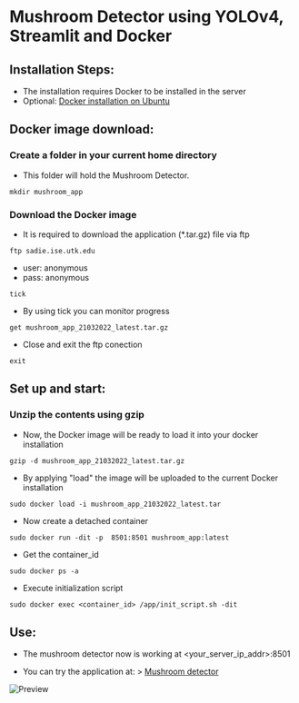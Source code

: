 # Mushroom Detector using YOLOv4, Streamlit and Docker

## Installation Steps:

* The installation requires Docker to be installed in the server
* Optional: [Docker installation on Ubuntu](https://docs.docker.com/engine/install/ubuntu/)

## Docker image download:

### Create a folder in your current home directory

* This folder will hold the Mushroom Detector.

```shell
mkdir mushroom_app
```

### Download the Docker image

* It is required to download the application (*.tar.gz) file via ftp

```shell
ftp sadie.ise.utk.edu

```
* user: anonymous
* pass: anonymous


```shell
tick
```

* By using tick you can monitor progress

```shell
get mushroom_app_21032022_latest.tar.gz
```

* Close and exit the ftp conection

```shell
exit
```

## Set up and start:

### Unzip the contents using gzip

* Now, the Docker image will be ready to load it into your docker installation

```shell
gzip -d mushroom_app_21032022_latest.tar.gz
```
* By applying "load" the image will be uploaded to the current Docker installation

```shell
sudo docker load -i mushroom_app_21032022_latest.tar
```

* Now create a detached container

```shell
sudo docker run -dit -p  8501:8501 mushroom_app:latest
```

* Get the container_id
```shell
sudo docker ps -a
```

* Execute initialization script
```shell
sudo docker exec <container_id> /app/init_script.sh -dit
```

## Use:

* The mushroom detector now is working at <your_server_ip_addr>:8501

* You can try the application at: > [Mushroom detector](http://160.36.50.64:8501/)

![Preview](http://160.36.50.64:8501/media/f5e9bd86cfdbfc0a28b0410077eb7e8f61ae923ddb2286054d8e9820.jpeg)








